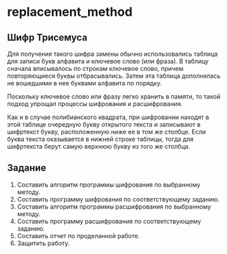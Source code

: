 # replacement_method

## Шифр Трисемуса

Для получения такого шифра замены обычно использовались таблица для записи букв алфавита и ключевое слово (или фраза). В
таблицу сначала вписывалось по строкам ключевое слово, причем повторяющиеся буквы отбрасывались. Затем эта таблица
дополнялась не вошедшими в нее буквами алфавита по порядку.

Поскольку ключевое слово или фразу легко хранить в памяти, то такой подход упрощал процессы шифрования и расшифрования.

Как и в случае полибианского квадрата, при шифровании находят в этой таблице очередную букву открытого текста и
записывают в шифртекст букву, расположенную ниже ее в том же столбце. Если буква текста оказывается в нижней строке
таблицы, тогда для шифртекста берут самую верхнюю букву из того же столбца.

## Задание

1. Составить алгоритм программы шифрования по выбранному методу.
2. Составить программу шифрования по соответствующему заданию.
3. Составить алгоритм программы расшифрования по выбранному
   методу.
4. Составить программу расшифрования по соответствующему заданию.
5. Составить отчет по проделанной работе.
6. Защитить работу.

